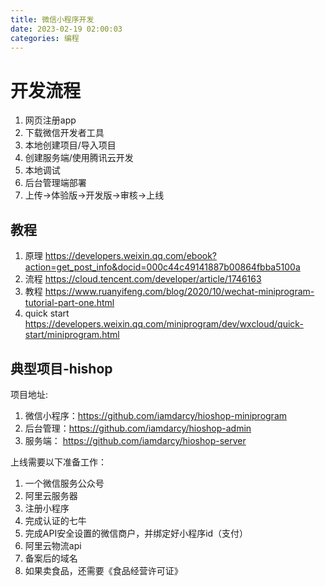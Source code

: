 ```yaml
---
title: 微信小程序开发
date: 2023-02-19 02:00:03
categories: 编程
---
```

<font face="微软雅黑"> </font>
<center> </center>
<!-- more -->


# 开发流程

1. 网页注册app
2. 下载微信开发者工具
3. 本地创建项目/导入项目
4. 创建服务端/使用腾讯云开发
5. 本地调试
6. 后台管理端部署
7. 上传->体验版->开发版->审核->上线

## 教程

1. 原理 https://developers.weixin.qq.com/ebook?action=get_post_info&docid=000c44c49141887b00864fbba5100a
2. 流程 https://cloud.tencent.com/developer/article/1746163
3. 教程 https://www.ruanyifeng.com/blog/2020/10/wechat-miniprogram-tutorial-part-one.html
4. quick start https://developers.weixin.qq.com/miniprogram/dev/wxcloud/quick-start/miniprogram.html

## 典型项目-hishop

项目地址:

1. 微信小程序：https://github.com/iamdarcy/hioshop-miniprogram
2. 后台管理：https://github.com/iamdarcy/hioshop-admin
3. 服务端： https://github.com/iamdarcy/hioshop-server

上线需要以下准备工作：
1. 一个微信服务公众号
2. 阿里云服务器
3. 注册小程序
4. 完成认证的七牛
5. 完成API安全设置的微信商户，并绑定好小程序id（支付）
6. 阿里云物流api
7. 备案后的域名
8. 如果卖食品，还需要《食品经营许可证》

